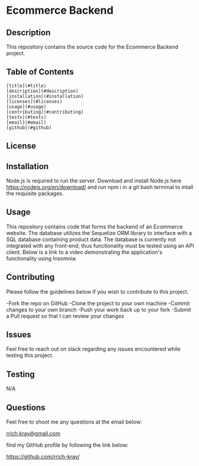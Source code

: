 # Ecommerce Backend

## Description

This repository contains the source code for the Ecommerce Backend project.

## Table of Contents

    [title](#title)
    [description](#description)
    [installation](#installation)
    [licenses](#licenses)
    [usage](#usage)
    [contributing](#contributing)
    [tests](#tests)
    [email](#email)
    [github](#github)

## License

## Installation

Node.js is required to run the server. Download and install Node.js here https://nodejs.org/en/download/ and run npm i in a git bash terminal to intall the requisite packages.

## Usage

This repository contains code that forms the backend of an Ecommerce website. The database utilizes the Sequelize ORM library to interface with a SQL database containing product data. The database is currently not integrated with any front-end; thus functionality must be tested using an API client. Below is a link to a video demonstrating the application's functionality using Insomnia:

## Contributing

Please follow the guidelines below if you wish to contribute to this project.

-Fork the repo on GitHub
-Clone the project to your own machine
-Commit changes to your own branch
-Push your work back up to your fork
-Submit a Pull request so that I can review your changes

## Issues

Feel free to reach out on slack regarding any issues encountered while testing this project.

## Testing

N/A

## Questions

Feel free to shoot me any questions at the email below:

rrich.kray@gmail.com

find my GitHub profile by following the link below:

https://github.com/rrich-kray/
